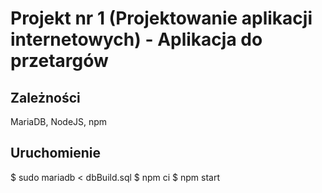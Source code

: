 # Projekt nr 1 (Projektowanie aplikacji internetowych) - Aplikacja do przetargów

## Zależności

MariaDB, NodeJS, npm

## Uruchomienie

$ sudo mariadb < dbBuild.sql
$ npm ci
$ npm start
